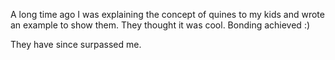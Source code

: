 A long time ago I was explaining the concept of quines to my kids and
wrote an example to show them.  They thought it was cool.  Bonding achieved :)

They have since surpassed me.
